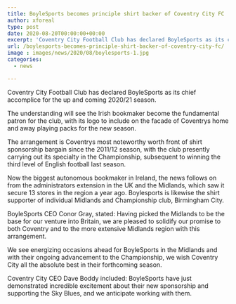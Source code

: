 ```yaml
---
title: BoyleSports becomes principle shirt backer of Coventry City FC
author: xforeal 
type: post
date: 2020-08-20T00:00:00+00:00
excerpt: 'Coventry City Football Club has declared BoyleSports as its chief accomplice for the forthcoming 2020/21 season '
url: /boylesports-becomes-principle-shirt-backer-of-coventry-city-fc/
image : images/news/2020/08/boylesports-1.jpg
categories:
  - news

---
```

Coventry City Football Club has declared BoyleSports as its chief accomplice for the up and coming 2020/21 season. 

The understanding will see the Irish bookmaker become the fundamental patron for the club, with its logo to include on the facade of Coventrys home and away playing packs for the new season. 

The arrangement is Coventrys most noteworthy worth front of shirt sponsorship bargain since the 2011/12 season, with the club presently carrying out its specialty in the Championship, subsequent to winning the third level of English football last season. 

Now the biggest autonomous bookmaker in Ireland, the news follows on from the administrators extension in the UK and the Midlands, which saw it secure 13 stores in the region a year ago. Boylesports is likewise the shirt supporter of individual Midlands and Championship club, Birmingham City. 

BoyleSports CEO Conor Gray, stated: Having picked the Midlands to be the base for our venture into Britain, we are pleased to solidify our promise to both Coventry and to the more extensive Midlands region with this arrangement. 

We see energizing occasions ahead for BoyleSports in the Midlands and with their ongoing advancement to the Championship, we wish Coventry City all the absolute best in their forthcoming season. 

Coventry City CEO Dave Boddy included: BoyleSports have just demonstrated incredible excitement about their new sponsorship and supporting the Sky Blues, and we anticipate working with them.